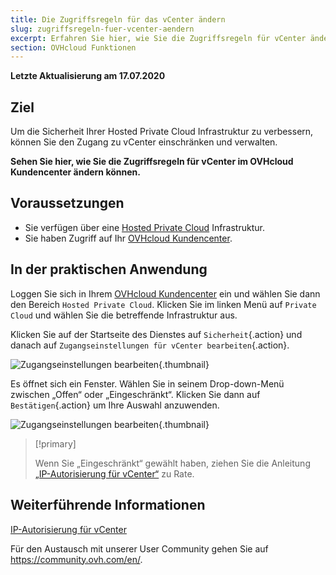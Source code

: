 ```yaml
---
title: Die Zugriffsregeln für das vCenter ändern
slug: zugriffsregeln-fuer-vcenter-aendern
excerpt: Erfahren Sie hier, wie Sie die Zugriffsregeln für vCenter ändern können
section: OVHcloud Funktionen
---
```


**Letzte Aktualisierung am 17.07.2020**

## Ziel

Um die Sicherheit Ihrer Hosted Private Cloud Infrastruktur zu verbessern, können Sie den Zugang zu vCenter einschränken und verwalten.

**Sehen Sie hier, wie Sie die Zugriffsregeln für vCenter im OVHcloud Kundencenter ändern können.**

## Voraussetzungen

- Sie verfügen über eine [Hosted Private Cloud](https://www.ovhcloud.com/de/enterprise/products/hosted-private-cloud/) Infrastruktur.
- Sie haben Zugriff auf Ihr [OVHcloud Kundencenter](https://www.ovh.com/auth/?action=gotomanager&from=https://www.ovh.de/&ovhSubsidiary=de).

## In der praktischen Anwendung

Loggen Sie sich in Ihrem [OVHcloud Kundencenter](https://www.ovh.com/auth/?action=gotomanager&from=https://www.ovh.de/&ovhSubsidiary=de) ein und wählen Sie dann den Bereich `Hosted Private Cloud`. Klicken Sie im linken Menü auf `Private Cloud` und wählen Sie die betreffende Infrastruktur aus.

Klicken Sie auf der Startseite des Dienstes auf `Sicherheit`{.action} und danach auf `Zugangseinstellungen für vCenter bearbeiten`{.action}.

![Zugangseinstellungen bearbeiten](images/modifypolicy-01.png){.thumbnail}

Es öffnet sich ein Fenster. Wählen Sie in seinem Drop-down-Menü zwischen „Offen“ oder „Eingeschränkt“. Klicken Sie dann auf `Bestätigen`{.action} um Ihre Auswahl anzuwenden.

![Zugangseinstellungen bearbeiten](images/modifypolicy-02.png){.thumbnail}

> [!primary]
>
> Wenn Sie „Eingeschränkt“ gewählt haben, ziehen Sie die Anleitung [„IP-Autorisierung für vCenter“](../verbindung-von-ip-zum-vcenter-erlauben/) zu Rate.
> 

## Weiterführende Informationen

[IP-Autorisierung für vCenter](../verbindung-von-ip-zum-vcenter-erlauben/)

Für den Austausch mit unserer User Community gehen Sie auf  <https://community.ovh.com/en/>.
